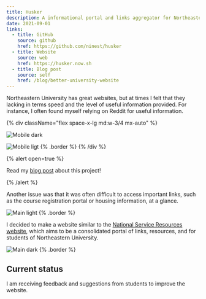 ```yaml
---
title: Husker
description: A informational portal and links aggregator for Northeastern University students
date: 2021-09-01
links:
  - title: GitHub
    source: github
    href: https://github.com/ninest/husker
  - title: Website
    source: web
    href: https://husker.now.sh
  - title: Blog post
    source: self
    href: /blog/better-university-website
---
```



Northeastern University has great websites, but at times I felt that they lacking in terms speed and the level of useful information provided. For instance, I often found myself relying on Reddit for useful information.

{% div className="flex space-x-lg md:w-3/4 mx-auto" %}

  ![Mobile dark](/images/projects/husker/mobile-dark.png)

![Mobile ligt](/images/projects/husker/mobile-light.png) {% .border %}
{% /div %}

{% alert open=true %}

Read my [blog post](/blog/better-university-website) about this project!

{% /alert %}

Another issue was that it was often difficult to access important links, such as the course registration portal or housing information, at a glance.


![Main light](/images/projects/husker/main-light.png) {% .border %}

I decided to make a website similar to the [National Service Resources website](/project/nsr), which aims to be a consolidated portal of links, resources, and for students of Northeastern University.

![Main dark](/images/projects/husker/main-dark.png) {% .border %}

## Current status

I am receiving feedback and suggestions from students to improve the website.
